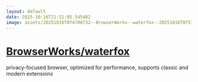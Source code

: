 ```yaml
---
layout: default
date: 2025-10-16T21:51:05.545482
image: assets/20251016T074708732--BrowserWorks--waterfox--20251016T075715078--cropped.png
---
```


# [BrowserWorks/waterfox](https://github.com/BrowserWorks/waterfox)

privacy-focused browser, optimized for performance, supports classic and modern extensions
